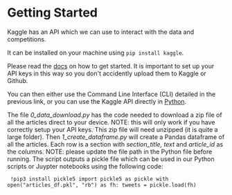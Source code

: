 # Getting Started

Kaggle has an API which we can use to interact with the data and competitions.

It can be installed on your machine using `pip install kaggle`.

Please read the [docs](https://www.kaggle.com/docs/api "Kaggle API") on how to get started. It is important to set up your API keys in this way so you don't accidently upload them to Kaggle or Github.

You can then either use the Command Line Interface (CLI) detailed in the previous link, or you can use the Kaggle API directly in [Python](https://technowhisp.com/kaggle-api-python-documentation/ "Python Kaggle API").

The file *0_data_download.py* has the code needed to download a zip file of all the articles direct to your device. NOTE: this will only work if you have correctly setup your API keys. This zip file will need unzipped (it is quite a large folder). Then *1_create_dataframe.py* will create a Pandas dataframe of all the articles. Each row is a section with *section_title, text* and *article_id* as the columns. NOTE: please update the file path in the Python file before running. The script outputs a pickle file which can be used in our Python scripts or Juypter notebooks using the following code:

`
!pip3 install pickle5
import pickle5 as pickle
with open("articles_df.pkl", "rb") as fh:
  tweets = pickle.load(fh)`